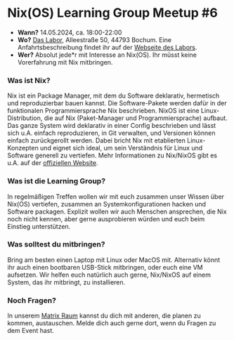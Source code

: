 # Nix(OS) Learning Group Meetup #6

- **Wann?** 14.05.2024, ca. 18:00-22:00
- **Wo?** [Das Labor](https://wiki.das-labor.org/w/LABOR_Wiki), Alleestraße 50, 44793 Bochum. Eine Anfahrtsbeschreibung findet ihr auf der [Webseite des Labors](https://wiki.das-labor.org/w/LABOR_Wiki).
- **Wer?** Absolut jede*r mit Interesse an Nix(OS). Ihr müsst keine Vorerfahrung mit Nix mitbringen.

### Was ist Nix?

Nix ist ein Package Manager, mit dem du Software deklarativ, hermetisch und reproduzierbar bauen kannst. Die Software-Pakete werden dafür in der funktionalen Programmiersprache Nix beschrieben. NixOS ist eine Linux-Distribution, die auf Nix (Paket-Manager und Programmiersprache) aufbaut. Das ganze System wird deklarativ in einer Config beschrieben und lässt sich u.A. einfach reproduzieren, in Git verwalten, und Versionen können einfach zurückgerollt werden. Dabei bricht Nix mit etablierten Linux-Konzepten und eignet sich ideal, um sein Verständnis für Linux und Software generell zu vertiefen.
Mehr Informationen zu Nix/NixOS gibt es u.A. auf der [offiziellen Website](https://nixos.org/).

### Was ist die Learning Group?

In regelmäßigen Treffen wollen wir mit euch zusammen unser Wissen über Nix(OS) vertiefen, zusammen an Systemkonfigurationen hacken und Software packagen. Explizit wollen wir auch Menschen ansprechen, die Nix noch nicht kennen, aber gerne ausprobieren würden und euch beim Einstieg unterstützen.

### Was solltest du mitbringen?

Bring am besten einen Laptop mit Linux oder MacOS mit. Alternativ könnt ihr auch einen bootbaren USB-Stick mitbringen, oder euch eine VM aufsetzen. Wir helfen euch natürlich auch gerne, Nix/NixOS auf einem System, das ihr mitbringt, zu installieren.

### Noch Fragen?

In unserem [Matrix Raum](https://matrix.to/#/#bochum:nixos.org) kannst du dich mit anderen, die planen zu kommen, austauschen. Melde dich auch gerne dort, wenn du Fragen zu dem Event hast.
